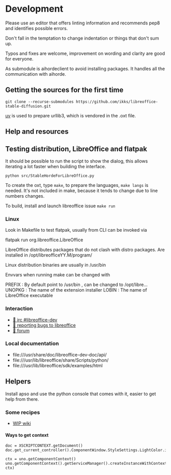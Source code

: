 # Development

Please use an editor that offers linting information and
recommends pep8 and identifies possible errors.

Don't fall in the temptation to change indentation or things that
don't sum up.

Typos and fixes are welcome, improvement on wording and clarity are
good for everyone.

As submodule is aihordeclient to avoid installing packages. It handles
all the communication with aihorde.

## Getting the sources for the first time

```
git clone --recurse-submodules https://github.com/ikks/libreoffice-stable-diffusion.git
```

[uv](https://docs.astral.sh/uv/) is used to prepare urllib3, which is
vendored in the .oxt file.

## Help and resources

## Testing distribution, LibreOffice and flatpak

It should be possible to run the script to show the dialog, this
allows iterating a lot faster when building the interface.

```
python src/StableHordeForLibreOffice.py 
``` 

To create the oxt, type `make`, to prepare the languages,
`make langs` is needed.  It's not included in make, because
it tends to change due to line numbers changes.

To build, install and launch libreoffice issue `make run`

### Linux

Look in Makefile to test flatpak, usually from CLI can be
invoked via

 flatpak run org.libreoffice.LibreOffice

LibreOffice distributes packages that do not clash with distro
packages. Are installed in /opt/libreofficeYY.M/program/

Linux distribution binaries are usually in /usr/bin

Envvars when running make can be changed with

PREFIX : By default point to /usr/bin , can be changed to /opt/libre...
UNOPKG : The name of the extension installer
LOBIN : The name of LibreOffice executable


### Interaction

* [💬 irc #libreoffice-dev](https://web.libera.chat)
* [🐛 reporting bugs to libreoffice](https://bugs.documentfoundation.org/)
* [🙋 forum](https://ask.libreoffice.org/)

### Local documentation

* file:///usr/share/doc/libreoffice-dev-doc/api/
* file:///usr/lib/libreoffice/share/Scripts/python/
* file:///usr/lib/libreoffice/sdk/examples/html


## Helpers

Install apso and use the python console that comes with it, easier
to get help from there.

### Some recipes

* [WIP wiki](https://wiki.documentfoundation.org/User:Ikks/RawPython)

#### Ways to get context

```
doc = XSCRIPTCONTEXT.getDocument()
doc.get_current_controller().ComponentWindow.StyleSettings.LightColor.is_dark()

ctx = uno.getComponentContext()
uno.getComponentContext().getServiceManager().createInstanceWithContext("com.sun.star.frame.Desktop", ctx)
```

